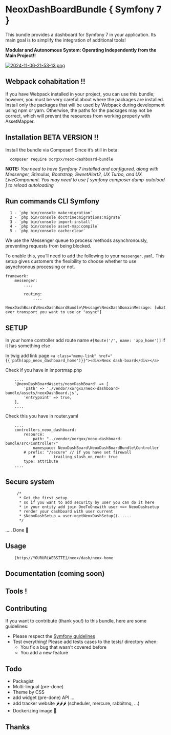 # NeoxDashBoardBundle { Symfony  7 }
This bundle provides a dashboard for Symfony  7 in your application. 
Its main goal is to simplify the integration of additional tools!

**Modular and Autonomous System: Operating Independently from the Main Project!!**

[![2024-11-06-21-53-13.png](https://i.postimg.cc/1RJq1jdR/2024-11-06-21-53-13.png)](https://postimg.cc/K43znJFC)

## Webpack cohabitation !!

If you have Webpack installed in your project, you can use this bundle; however, you must be very careful about where the packages are installed. 
Install only the packages that will be used by Webpack during development using npm or yarn.
Otherwise, the paths for the packages may not be correct, which will prevent the resources from working properly with AssetMapper.

## Installation BETA VERSION !!
Install the bundle via Composer! Since it’s still in beta:

````
  composer require xorgxx/neox-dashboard-bundle
````

**NOTE:** _You need to have Symfony 7 installed and configured, along with Messenger, Stimulus,
Bootstrap, SweetAlert2, UX Turbo, and UX LiveComponent.  You may need to use [ symfony composer dump-autoload ] to reload autoloading_


## Run commands CLI Symfony
````
  1 - `php bin/console make:migration`
  2 - `php bin/console doctrine:migrations:migrate`
  3 - `php bin/console import:install`
  4 - `php bin/console asset-map:compile`
  5 - `php bin/console cache:clear`
````
We use the Messenger queue to process methods asynchronously, preventing requests from being blocked.

To enable this, you’ll need to add the following to your `messenger.yaml`. This setup gives customers the flexibility to choose whether to use asynchronous processing or not.

```
framework:
    messenger:
        ....

        routing:
            ....
            NeoxDashBoard\NeoxDashBoardBundle\Message\NeoxDashDomainMessage: [what ever transport you want to use or "async"]

```
## SETUP
In your home controller add route name `#[Route('/', name: 'app_home')]` if it has something else

In twig add link page `<a class="menu-link" href="{{'path(app_neox_dashboard_home')}}"><div>Neox dash-board</div></a>`

Check if you have in importmap.php
```    
    ....
    '@neoxDashBoardAssets/neoxDashBoard' => [
        'path' => './vendor/xorgxx/neox-dashboard-bundle/assets/neoxDashBoard.js',
        'entrypoint' => true,
    ],
    ....

```
Check this you have in router.yaml
```    
    ....  
    controllers_neox_dashboard:
        resource:
            path: "../vendor/xorgxx/neox-dashboard-bundle/src/Controller/"
            namespace: NeoxDashBoard\NeoxDashBoardBundle\Controller
        # prefix: "/secure" // if you have set firewall 
            #        trailing_slash_on_root: true
        type: attribute
    ....

```
## Secure system
```
     /*
      * Get the first setup
      * so if you want to add security by user you can do it here
      * in your entity add join OneToOnewith user <=> NeoxDashsetup
      * render your dashboard with user current
      * $NeoxDashSetup = user->getNeoxDashSetup()......
      */

````

 ..... Done 🎈

## Usage

```
    [https//YOURURLWEBSITE]/neox/dash/neox-home
```

## Documentation (coming soon)


## Tools !


## Contributing
If you want to contribute \(thank you!\) to this bundle, here are some guidelines:

* Please respect the [Symfony guidelines](http://symfony.com/doc/current/contributing/code/standards.html)
* Test everything! Please add tests cases to the tests/ directory when:
    * You fix a bug that wasn't covered before
    * You add a new feature
  
## Todo
* Packagist
* Multi-lingual (pre-done)
* Theme by CSS 
* add widget (pre-done) API ...
* add tracker website 🌶️🌶️🌶️ (scheduler, mercure, rabbitmq, ...)
* Dockerizing image 🐳

## Thanks